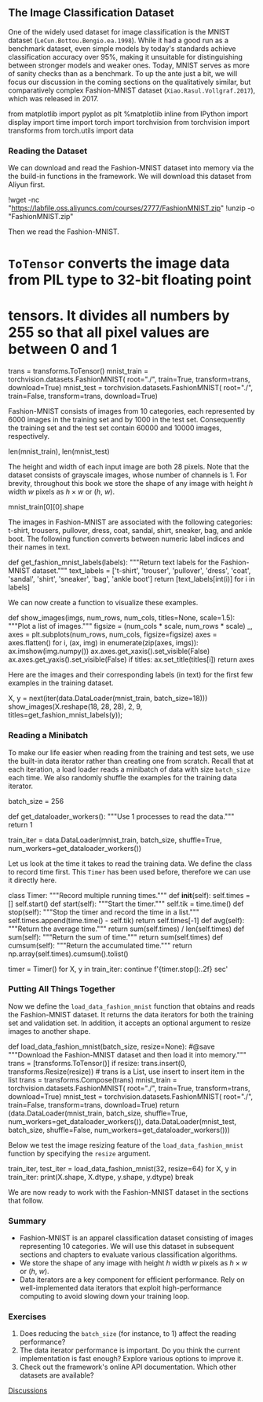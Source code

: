 ## The Image Classification Dataset

One of the widely used dataset for image classification is the  MNIST dataset (`LeCun.Bottou.Bengio.ea.1998`).
While it had a good run as a benchmark dataset,
even simple models by today's standards achieve classification accuracy over 95%,
making it unsuitable for distinguishing between stronger models and weaker ones.
Today, MNIST serves as more of sanity checks than as a benchmark.
To up the ante just a bit, we will focus our discussion in the coming sections
on the qualitatively similar, but comparatively complex Fashion-MNIST
dataset (`Xiao.Rasul.Vollgraf.2017`), which was released in 2017.

from matplotlib import pyplot as plt
%matplotlib inline
from IPython import display
import time
import torch
import torchvision
from torchvision import transforms
from torch.utils import data



### Reading the Dataset

We can download and read the Fashion-MNIST dataset into memory via the the build-in functions in the framework. We will download this dataset from Aliyun first.

!wget -nc "https://labfile.oss.aliyuncs.com/courses/2777/FashionMNIST.zip"
!unzip -o "FashionMNIST.zip"



Then we read the Fashion-MNIST.

# `ToTensor` converts the image data from PIL type to 32-bit floating point
# tensors. It divides all numbers by 255 so that all pixel values are between 0 and 1
trans = transforms.ToTensor()
mnist_train = torchvision.datasets.FashionMNIST(
    root="./", train=True, transform=trans, download=True)
mnist_test = torchvision.datasets.FashionMNIST(
    root="./", train=False, transform=trans, download=True)



Fashion-MNIST consists of images from 10 categories, each represented
by 6000 images in the training set and by 1000 in the test set.
Consequently the training set and the test set
contain 60000 and 10000 images, respectively.


len(mnist_train), len(mnist_test)



The height and width of each input image are both 28 pixels.
Note that the dataset consists of grayscale images, whose number of channels is 1.
For brevity, throughout this book
we store the shape of any image with height $h$ width $w$ pixels as $h \times w$ or ($h$, $w$).


mnist_train[0][0].shape



The images in Fashion-MNIST are associated with the following categories:
t-shirt, trousers, pullover, dress, coat, sandal, shirt, sneaker, bag, and ankle boot.
The following function converts between numeric label indices and their names in text.


def get_fashion_mnist_labels(labels):
    """Return text labels for the Fashion-MNIST dataset."""
    text_labels = ['t-shirt', 'trouser', 'pullover', 'dress', 'coat',
                   'sandal', 'shirt', 'sneaker', 'bag', 'ankle boot']
    return [text_labels[int(i)] for i in labels]



We can now create a function to visualize these examples.


def show_images(imgs, num_rows, num_cols, titles=None, scale=1.5):
    """Plot a list of images."""
    figsize = (num_cols * scale, num_rows * scale)
    _, axes = plt.subplots(num_rows, num_cols, figsize=figsize)
    axes = axes.flatten()
    for i, (ax, img) in enumerate(zip(axes, imgs)):
        ax.imshow(img.numpy())
        ax.axes.get_xaxis().set_visible(False)
        ax.axes.get_yaxis().set_visible(False)
        if titles:
            ax.set_title(titles[i])
    return axes



Here are the images and their corresponding labels (in text)
for the first few examples in the training dataset.


X, y = next(iter(data.DataLoader(mnist_train, batch_size=18)))
show_images(X.reshape(18, 28, 28), 2, 9, titles=get_fashion_mnist_labels(y));



### Reading a Minibatch

To make our life easier when reading from the training and test sets,
we use the built-in data iterator rather than creating one from scratch.
Recall that at each iteration, a load loader
reads a minibatch of data with size `batch_size` each time.
We also randomly shuffle the examples for the training data iterator.

batch_size = 256

def get_dataloader_workers():
    """Use 1 processes to read the data."""
    return 1

train_iter = data.DataLoader(mnist_train, batch_size, shuffle=True,
                             num_workers=get_dataloader_workers())



Let us look at the time it takes to read the training data.
We define the class to record time first. 
This `Timer` has been used before, therefore we can use it directly here.

class Timer:
    """Record multiple running times."""
    def __init__(self):
        self.times = []
        self.start()
    def start(self):
        """Start the timer."""
        self.tik = time.time()
    def stop(self):
        """Stop the timer and record the time in a list."""
        self.times.append(time.time() - self.tik)
        return self.times[-1]
    def avg(self):
        """Return the average time."""
        return sum(self.times) / len(self.times)
    def sum(self):
        """Return the sum of time."""
        return sum(self.times)
    def cumsum(self):
        """Return the accumulated time."""
        return np.array(self.times).cumsum().tolist()

timer = Timer()
for X, y in train_iter:
    continue
f'{timer.stop():.2f} sec'



### Putting All Things Together

Now we define the `load_data_fashion_mnist` function
that obtains and reads the Fashion-MNIST dataset.
It returns the data iterators for both the training set and validation set.
In addition, it accepts an optional argument to resize images to another shape.

def load_data_fashion_mnist(batch_size, resize=None):  #@save
    """Download the Fashion-MNIST dataset and then load it into memory."""
    trans = [transforms.ToTensor()]
    if resize:
        trans.insert(0, transforms.Resize(resize)) # trans is a List, use insert to insert item in the list
    trans = transforms.Compose(trans)
    mnist_train = torchvision.datasets.FashionMNIST(
        root="./", train=True, transform=trans, download=True)
    mnist_test = torchvision.datasets.FashionMNIST(
        root="./", train=False, transform=trans, download=True)
    return (data.DataLoader(mnist_train, batch_size, shuffle=True,
                            num_workers=get_dataloader_workers()),
            data.DataLoader(mnist_test, batch_size, shuffle=False,
                            num_workers=get_dataloader_workers()))



Below we test the image resizing feature of the `load_data_fashion_mnist` function
by specifying the `resize` argument.


train_iter, test_iter = load_data_fashion_mnist(32, resize=64)
for X, y in train_iter:
    print(X.shape, X.dtype, y.shape, y.dtype)
    break



We are now ready to work with the Fashion-MNIST dataset in the sections that follow.

### Summary

* Fashion-MNIST is an apparel classification dataset consisting of images representing 10 categories. We will use this dataset in subsequent sections and chapters to evaluate various classification algorithms.
* We store the shape of any image with height $h$ width $w$ pixels as $h \times w$ or ($h$, $w$).
* Data iterators are a key component for efficient performance. Rely on well-implemented data iterators that exploit high-performance computing to avoid slowing down your training loop.

### Exercises

1. Does reducing the `batch_size` (for instance, to 1) affect the reading performance?
1. The data iterator performance is important. Do you think the current implementation is fast enough? Explore various options to improve it.
1. Check out the framework's online API documentation. Which other datasets are available?

[Discussions](https://discuss.d2l.ai/t/49)
